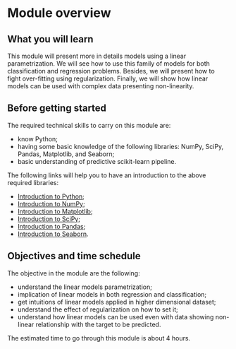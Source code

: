 # Module overview

## What you will learn

<!-- Give in plain English what the module is about -->

This module will present more in details models using a linear parametrization.
We will see how to use this family of models for both classification and
regression problems. Besides, we will present how to fight over-fitting using
regularization. Finally, we will show how linear models can be used with
complex data presenting non-linearity.

## Before getting started

<!-- Give the required skills for the module -->

The required technical skills to carry on this module are:

- know Python;
- having some basic knowledge of the following libraries: NumPy, SciPy,
  Pandas, Matplotlib, and Seaborn;
- basic understanding of predictive scikit-learn pipeline.

<!-- Point to resources to learning these skills -->

The following links will help you to have an introduction to the above
required libraries:

- [Introduction to Python](https://scipy-lectures.org/intro/language/python_language.html);
- [Introduction to NumPy](https://scipy-lectures.org/intro/numpy/index.html);
- [Introduction to Matplotlib](https://scipy-lectures.org/intro/matplotlib/index.html);
- [Introduction to SciPy](https://scipy-lectures.org/intro/scipy.html);
- [Introduction to Pandas](https://pandas.pydata.org/docs/user_guide/10min.html#min);
- [Introduction to Seaborn](https://seaborn.pydata.org/introduction.html).

## Objectives and time schedule

<!-- Give the learning objectives -->

The objective in the module are the following:

- understand the linear models parametrization;
- implication of linear models in both regression and classification;
- get intuitions of linear models applied in higher dimensional dataset;
- understand the effect of regularization on how to set it;
- understand how linear models can be used even with data showing non-linear
  relationship with the target to be predicted.

<!-- Give the investment in time -->

The estimated time to go through this module is about 4 hours.
